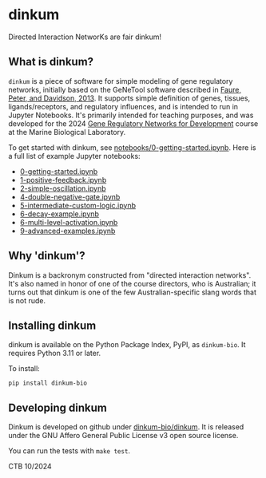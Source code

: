 # dinkum

Directed Interaction NetworKs are fair dinkum!

## What is dinkum?

`dinkum` is a piece of software for simple modeling of gene regulatory
networks, initially based on the GeNeTool software described in
[Faure, Peter, and Davidson, 2013](https://www.ncbi.nlm.nih.gov/pmc/articles/PMC3667423/). It
supports simple definition of genes, tissues, ligands/receptors, and
regulatory influences, and is intended to run in Jupyter
Notebooks. It's primarily intended for teaching purposes, and was
developed for the 2024
[Gene Regulatory Networks for Development](https://www.mbl.edu/education/advanced-research-training-courses/course-offerings/gene-regulatory-networks-development)
course at the Marine Biological Laboratory.

To get started with dinkum, see [notebooks/0-getting-started.ipynb](notebooks/0-getting-started.ipynb). Here is a full list of example Jupyter notebooks:

* [0-getting-started.ipynb](notebooks/0-getting-started.ipynb)
* [1-positive-feedback.ipynb](notebooks/1-positive-feedback.ipynb)
* [2-simple-oscillation.ipynb](notebooks/2-simple-oscillation.ipynb)
* [4-double-negative-gate.ipynb](notebooks/4-double-negative-gate.ipynb)
* [5-intermediate-custom-logic.ipynb](notebooks/5-intermediate-custom-logic.ipynb)
* [6-decay-example.ipynb](notebooks/6-decay-example.ipynb)
* [6-multi-level-activation.ipynb](notebooks/6-multi-level-activation.ipynb)
* [9-advanced-examples.ipynb](notebooks/9-advanced-examples.ipynb)

## Why 'dinkum'?

Dinkum is a backronym constructed from "directed interaction
networks". It's also named in honor of one of the course directors,
who is Australian; it turns out that dinkum is one of the few
Australian-specific slang words that is not rude.

## Installing dinkum

dinkum is available on the Python Package Index, PyPI, as `dinkum-bio`.
It requires Python 3.11 or later.

To install:
```
pip install dinkum-bio
```

## Developing dinkum

Dinkum is developed on github under
[dinkum-bio/dinkum](https://github.com/dinkum-bio/dinkum/). It is
released under the GNU Affero General Public License v3 open source
license.

You can run the tests with `make test`.

CTB 10/2024
